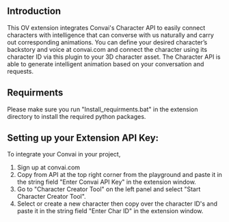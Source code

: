 ## Introduction
This OV extension integrates Convai's Character API to easily connect characters with intelligence that can converse with us naturally and carry out corresponding animations. You can define your desired character’s backstory and voice at convai.com and connect the character using its character ID via this plugin to your 3D character asset. The Character API is able to generate intelligent animation based on your conversation and requests.


## Requirments
Please make sure you run "Install_requirments.bat" in the extension directory to install the required python packages.



## Setting up your Extension API Key:
To integrate your Convai in your project,

1. Sign up at convai.com
2. Copy from API at the top right corner from the playground and paste it in the string field "Enter Convai API Key" in the extension window.
3. Go to "Character Creator Tool" on the left panel and select "Start Character Creator Tool".
4. Select or create a new character then copy over the character ID's and paste it in the string field "Enter Char ID" in the extension window.
